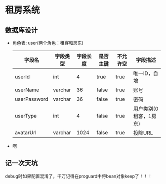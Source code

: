 # 租房系统

## 数据库设计

- 角色表: user(两个角色：租客和房东)

  | 字段名       | 字段类型 | 字段长度 | 是否主键 | 不允许空 | 字段描述               |
  | ------------ | -------- | -------- | -------- | -------- | ---------------------- |
  | userId       | int      | 4        | true     | true     | 唯一ID，自增           |
  | userName     | varchar  | 36       | false    | true     | 账号                   |
  | userPassword | varchar  | 36       | false    | true     | 密码                   |
  | userType     | int      | 4        | false    | true     | 用户类别(0租客，1房东) |
  | avatarUrl    | varchar  | 1024     | false    | true     | 投降URL                |

- 啊

## 记一次天坑

debug时如果配置混淆了，千万记得在proguard中将bean对象keep了！！！